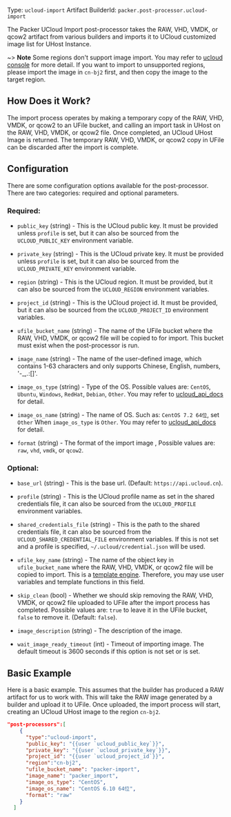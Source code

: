 Type: `ucloud-import`
Artifact BuilderId: `packer.post-processor.ucloud-import`

The Packer UCloud Import post-processor takes the RAW, VHD, VMDK, or qcow2 artifact from various builders and imports it to UCloud customized image list for UHost Instance.

~> **Note** Some regions don't support image import. You may refer to [ucloud console](https://console.ucloud.cn/uhost/uimage) for more detail. If you want to import to unsupported regions, please import the image in `cn-bj2` first, and then copy the image to the target region.

## How Does it Work?

The import process operates by making a temporary copy of the RAW, VHD, VMDK, or qcow2 to an UFile bucket, and calling an import task in UHost on the RAW, VHD, VMDK, or qcow2 file. Once completed, an UCloud UHost Image is returned. The temporary RAW, VHD, VMDK, or qcow2 copy in UFile can be discarded after the import is complete.

## Configuration

There are some configuration options available for the post-processor. There
are two categories: required and optional parameters.

### Required:

<!-- Code generated from the comments of the AccessConfig struct in builder/ucloud/common/access_config.go; DO NOT EDIT MANUALLY -->

- `public_key` (string) - This is the UCloud public key. It must be provided unless `profile` is set,
  but it can also be sourced from the `UCLOUD_PUBLIC_KEY` environment variable.

- `private_key` (string) - This is the UCloud private key. It must be provided unless `profile` is set,
  but it can also be sourced from the `UCLOUD_PRIVATE_KEY` environment variable.

- `region` (string) - This is the UCloud region. It must be provided, but it can also be sourced from
  the `UCLOUD_REGION` environment variables.

- `project_id` (string) - This is the UCloud project id. It must be provided, but it can also be sourced
  from the `UCLOUD_PROJECT_ID` environment variables.

<!-- End of code generated from the comments of the AccessConfig struct in builder/ucloud/common/access_config.go; -->


<!-- Code generated from the comments of the Config struct in post-processor/ucloud-import/post-processor.go; DO NOT EDIT MANUALLY -->

- `ufile_bucket_name` (string) - The name of the UFile bucket where the RAW, VHD, VMDK, or qcow2 file will be copied to for import.
   This bucket must exist when the post-processor is run.

- `image_name` (string) - The name of the user-defined image, which contains 1-63 characters and only
  supports Chinese, English, numbers, '-\_,.:[]'.

- `image_os_type` (string) - Type of the OS. Possible values are: `CentOS`, `Ubuntu`, `Windows`, `RedHat`, `Debian`, `Other`.
  You may refer to [ucloud_api_docs](https://docs.ucloud.cn/api/uhost-api/import_custom_image) for detail.

- `image_os_name` (string) - The name of OS. Such as: `CentOS 7.2 64位`, set `Other` When `image_os_type` is `Other`.
  You may refer to [ucloud_api_docs](https://docs.ucloud.cn/api/uhost-api/import_custom_image) for detail.

- `format` (string) - The format of the import image , Possible values are: `raw`, `vhd`, `vmdk`, or `qcow2`.

<!-- End of code generated from the comments of the Config struct in post-processor/ucloud-import/post-processor.go; -->


### Optional:

<!-- Code generated from the comments of the AccessConfig struct in builder/ucloud/common/access_config.go; DO NOT EDIT MANUALLY -->

- `base_url` (string) - This is the base url. (Default: `https://api.ucloud.cn`).

- `profile` (string) - This is the UCloud profile name as set in the shared credentials file, it can
  also be sourced from the `UCLOUD_PROFILE` environment variables.

- `shared_credentials_file` (string) - This is the path to the shared credentials file, it can also be sourced from
  the `UCLOUD_SHARED_CREDENTIAL_FILE` environment variables. If this is not set
  and a profile is specified, `~/.ucloud/credential.json` will be used.

<!-- End of code generated from the comments of the AccessConfig struct in builder/ucloud/common/access_config.go; -->


<!-- Code generated from the comments of the Config struct in post-processor/ucloud-import/post-processor.go; DO NOT EDIT MANUALLY -->

- `ufile_key_name` (string) - The name of the object key in
   `ufile_bucket_name` where the RAW, VHD, VMDK, or qcow2 file will be copied
   to import. This is a [template engine](/packer/docs/templates/legacy_json_templates/engine).
   Therefore, you may use user variables and template functions in this field.

- `skip_clean` (bool) - Whether we should skip removing the RAW, VHD, VMDK, or qcow2 file uploaded to
  UFile after the import process has completed. Possible values are: `true` to
  leave it in the UFile bucket, `false` to remove it. (Default: `false`).

- `image_description` (string) - The description of the image.

- `wait_image_ready_timeout` (int) - Timeout of importing image. The default timeout is 3600 seconds if this option is not set or is set.

<!-- End of code generated from the comments of the Config struct in post-processor/ucloud-import/post-processor.go; -->


## Basic Example

Here is a basic example. This assumes that the builder has produced a RAW artifact for us to work with. This will take the RAW image generated by a builder and upload it to UFile. Once uploaded, the import process will start, creating an UCloud UHost image to the region `cn-bj2`.

```json
"post-processors":[
    {
      "type":"ucloud-import",
      "public_key": "{{user `ucloud_public_key`}}",
      "private_key": "{{user `ucloud_private_key`}}",
      "project_id": "{{user `ucloud_project_id`}}",
      "region":"cn-bj2",
      "ufile_bucket_name": "packer-import",
      "image_name": "packer_import",
      "image_os_type": "CentOS",
      "image_os_name": "CentOS 6.10 64位",
      "format": "raw"
    }
  ]
```
